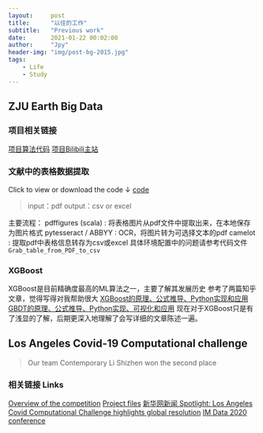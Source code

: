 ```yaml
---
layout:     post
title:      "以往的工作"
subtitle:   "Previous work"
date:       2021-01-22 00:02:00
author:     "Jpy"
header-img: "img/post-bg-2015.jpg"
tags:
    - Life
    - Study
---
```




## ZJU Earth Big Data
### 项目相关链接
[项目算法代码](https://github.com/ZJUEarthData)
[项目Bilibili主站](https://space.bilibili.com/616904352/)
### 文献中的表格数据提取
Click to view or download the code ↓
[code](https://github.com/Jia-py/Grab_table_from_PDF_to_csv)
> input：pdf
> output：csv or excel


主要流程：
pdffigures  (scala) : 将表格图片从pdf文件中提取出来，在本地保存为图片格式
pytesseract / ABBYY : OCR，将图片转为可选择文本的pdf
camelot : 提取pdf中表格信息转存为csv或excel
具体环境配置中的问题请参考代码文件 `Grab_table_from_PDF_to_csv`

### XGBoost
XGBoost是目前精确度最高的ML算法之一，主要了解其发展历史
参考了两篇知乎文章，觉得写得对我帮助很大
[XGBoost的原理、公式推导、Python实现和应用](https://zhuanlan.zhihu.com/p/162001079)
[GBDT的原理、公式推导、Python实现、可视化和应用](https://zhuanlan.zhihu.com/p/280222403)
现在对于XGBoost只是有了浅显的了解，后期更深入地理解了会写详细的文章陈述一遍。

## Los Angeles Covid-19 Computational challenge
> Our team Contemporary Li Shizhen won the second place

### 相关链接 Links
[Overview of the competition](https://grmds.org/2020challenge)
[Project files](https://grmds.org/node/729)
[新华网新闻 Spotlight: Los Angeles Covid Computational Challenge highlights global resolution](http://www.xinhuanet.com/english/2020-06/18/c_139147313.htm)
[IM Data 2020 conference](https://www.rmdslab.com/im-data-2020-schedule/)